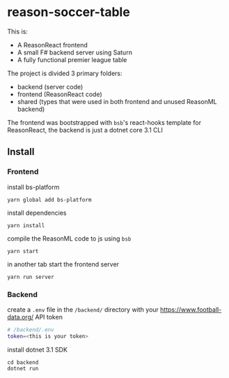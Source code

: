 # reason-soccer-table

This is:
- A ReasonReact frontend
- A small F# backend server using Saturn
- A fully functional premier league table

The project is divided 3 primary folders:
- backend (server code)
- frontend (ReasonReact code)
- shared (types that were used in both frontend and unused ReasonML backend)

The frontend was bootstrapped with `bsb`'s react-hooks template for ReasonReact, the backend is just a dotnet core 3.1 CLI

## Install

### Frontend

install bs-platform
```
yarn global add bs-platform
```

install dependencies

```
yarn install
```

compile the ReasonML code to js using `bsb`

```
yarn start
```

in another tab start the frontend server
```
yarn run server
```

### Backend

create a `.env` file in the `/backend/` directory with your https://www.football-data.org/ API token
```sh
# /backend/.env
token=<this is your token>
```

install dotnet 3.1 SDK

```
cd backend
dotnet run
```

